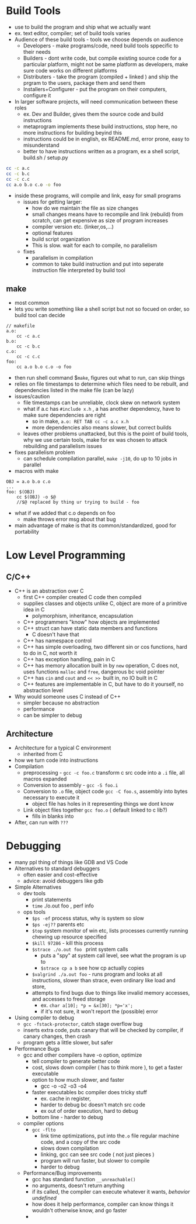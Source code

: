 # Build Tools 
- use to build the program and ship what we actually want
- ex. text editor, compiler; set of build tools varies
- Audience of these build tools - tools we choose depends on audience
	- Developers - make programs/code, need build tools sppecific to their needs
	- Builders - dont write code, but compile existing source code for a particular platform, might not be same platform as developers, make sure code works on different platforms
	- Distributers - take the program  (compiled + linked ) and ship the prgram to the users, package them and send them
	- Installers+Configurer - put the program on their computers, configure it
- In larger software projects, will need communication between these roles
	- ex. Dev and Builder, gives them the source code and build instructions
	- metaprogram implements these build instructions, stop here, no more instructions for building beyind this
	- instructions could be in english, ex README.md, error prone, easy to misunderstand
	- better to have instructions written as a program, ex a shell script, build.sh / setup.py 

```sh
cc -c a.c
cc -c b.c
cc -c c.c
cc a.o b.o c.o -o foo
```
- inside these programs, will compile and link, easy for small programs
	- issues for getting larger:
		- how do we maintain the file as size changes
		- small changes means have to recompile and link (rebuild) from scratch, can get expensive as size of program increases
		- compiler version etc. (linker,os,...)
		- optional features
		- build script organization
		- This is slow. wait for each to compile, no parallelism
	- fixes
		- parallelism in compilation
		- common to take build instruction and put into seperate instruction file interpreted by build tool
## make
- most common
- lets you write something like a shell script but not so focued on order, so build tool can decide
```shell
// makefile
a.o:
	cc -c a.c
b.o:
	cc -c b.c
c.o:
	cc -c c.c
foo:
	cc a.o b.o c.o -o foo
```
- then run shell command $`make`, figures out what to run, can skip things
- relies on file timestamps to determine which files need to be rebuilt, and dependencies listed in the make file (can be lazy)
- issues/caution
	- file timestamps can be unreliable, clock skew on network system
	- what if a.c has `#include x.h` , a has another dependency, have to make sure dependencies are right
		- so in make, `a.o: RET TAB cc -c a.c x.h`
		- more dependencies also means slower, but correct builds
	- leaves other problems unattacked, but this is the point of build tools, why we use certain tools, make for ex was chosen to attack rebuilding and parallelism issues
- fixes parallelism problem
	- can schedule compilation parallel, `make -j10`, do up to 10 jobs in parallel
- macros with make
```make
OBJ = a.o b.o c.o 
...
foo: $(OBJ)
	cc $(OBJ) -o $@
	//$@ replaced by thing ur trying to build - foo
```
- what if we added that c.o depends on foo
	- make throws error msg about that bug
- main advantage of make is that its common/standardized, good for portability

# Low Level Programming
## C/C++
- C++ is an abstraction over C
	- first C++ compiler created C code then compiled
	- supplies classes and objects unlike C, object are more of a  primitive idea in C
		- polymorphism, inheritance, encapsulation
	- C++ programmers "know" how objects are implemented
	- C++ struct can have static data members and functions
		- C doesn't have that 
	- C++ has namespace control
	- C++ has simple overloading, two different sin  or cos functions, hard to do in C, not worth it
	- C++ has exception handling, pain in C
	- C++ has memory allocation built in by `new` operation, C does not, uses functions `malloc` and `free`, dangerous bc void pointer
	- C++ has `cin` and `cout` and `<< >> `built in, no IO built in C
	- C++ features are implementable in C, but have to do it yourself, no abstraction level
- Why would someone uses C instead of C++
	- simpler because no abstraction
	- performance
	- can be simpler to debug
## Architecture
- Architecture for a typical C environment
	- inherited from C
- how we turn code into instructions
- Compilation 
	- preprocessing - `gcc -c foo.c` transform c src code into a `.i` file, all macros expanded
	- Conversion to assembly - `gcc -S foo.i`
	- Conversion to `.o` file, object code `gcc -C foo.s`, assembly into bytes necessary to execute it
		- object file has holes in it representing things we dont know
	- Link object files together `gcc foo.o` ( default linked to c lib?)
		- fills in blanks into 
- After, can run with `???`  

# Debugging 
- many ppl thing of things like GDB and VS Code
- Alternatives to standard debuggers
	- often easier and cost-effective
	- advice: avoid debuggers like gdb
- Simple Alternatives
	- dev tools
		- print statements
		- `time` ./o.out foo , perf info
	- ops tools
		- `$ps -ef` process status, why is system so slow
		- `$ps -ej??` parents etc
		- `$top` system monitor of win etc, lists processes currently running chewing up resource  specified
		- `$kill 97286` - kill this process
		- `$strace ./o.out foo ` print system calls
			- puts a "spy" at system call level, see what the program is up to
			- `$strace cp a b` see how cp actually copies 
		- `$valgrind ./a.out foo` - runs program and looks at all instructions, slower than strace, even ordinary like load and store, 
		- attempts to find bugs due to things like invalid memory accesses, and accesses to freed storage
			- ex. `char a[10]; *p = &x[30]; *p='x'; `
			- if it's not sure, it won't report the (possible) error
- Using compiler to debug
	- `gcc -fstack-protector`, catch stage overflow bug 
	- inserts extra code, puts canary that will be checked by compiler, if canary changes, then crash
	- program gets a little slower, but safer
- Performance Bugs
	- gcc and other compilers have -o option, optimize
		- tell compiler to generate better code
		- cost, slows down compiler ( has to think more ), to get a faster executable
		- option to how much slower, and faster
			- gcc -o -o2 -o3 -o4
		- faster executables bc compiler does tricky stuff
			- ex. cache in register,
			- harder to debug bc doesn't match src code
			- ex out of order execution, hard to debug
		- bottom line - harder to debug
	- compiler options 
		- `gcc -flto `
			- link time optimizations, put into the`.o` file regular machine code, and a copy of the src code
			- slows down compilation
			- linking, gcc can see src code ( not just pieces )
			- program will run faster, but slower to compile
			- harder to debug
	- Performance/Bug improvements
		- gcc has standard function `__unreachable()`
		- no arguments, doesn't return anything
		- if its called, the compiler can execute whatever it wants, *behavior undefined*
		- how does it help performance, compiler can know things it wouldn't otherwise know, and go faster
		- 